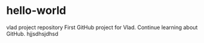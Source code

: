 # hello-world
vlad project repository
First GitHub project for Vlad.
Continue learning about GitHub.   hjjsdhsjdhsd
